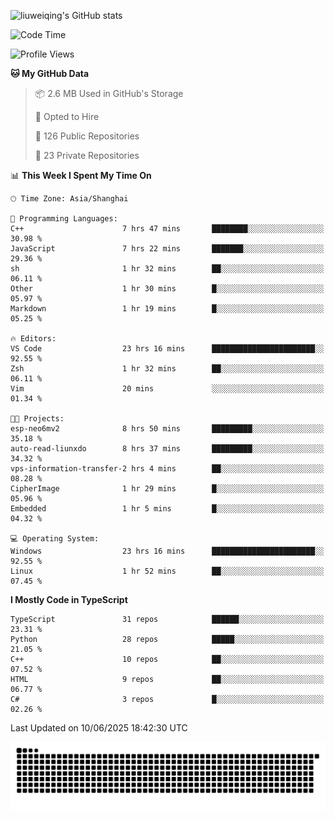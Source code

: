 ![liuweiqing's GitHub stats](https://github-readme-stats.vercel.app/api?username=14790897&show_icons=true&locale=cn&include_all_commits=true&count_private=true)

<!--START_SECTION:waka-->
![Code Time](http://img.shields.io/badge/Code%20Time-2%2C215%20hrs%2043%20mins-blue)

![Profile Views](http://img.shields.io/badge/Profile%20Views-4-blue)

**🐱 My GitHub Data** 

> 📦 2.6 MB Used in GitHub's Storage 
 > 
> 💼 Opted to Hire
 > 
> 📜 126 Public Repositories 
 > 
> 🔑 23 Private Repositories 
 > 
📊 **This Week I Spent My Time On** 

```text
🕑︎ Time Zone: Asia/Shanghai

💬 Programming Languages: 
C++                      7 hrs 47 mins       ████████░░░░░░░░░░░░░░░░░   30.98 % 
JavaScript               7 hrs 22 mins       ███████░░░░░░░░░░░░░░░░░░   29.36 % 
sh                       1 hr 32 mins        ██░░░░░░░░░░░░░░░░░░░░░░░   06.11 % 
Other                    1 hr 30 mins        █░░░░░░░░░░░░░░░░░░░░░░░░   05.97 % 
Markdown                 1 hr 19 mins        █░░░░░░░░░░░░░░░░░░░░░░░░   05.25 % 

🔥 Editors: 
VS Code                  23 hrs 16 mins      ███████████████████████░░   92.55 % 
Zsh                      1 hr 32 mins        ██░░░░░░░░░░░░░░░░░░░░░░░   06.11 % 
Vim                      20 mins             ░░░░░░░░░░░░░░░░░░░░░░░░░   01.34 % 

🐱‍💻 Projects: 
esp-neo6mv2              8 hrs 50 mins       █████████░░░░░░░░░░░░░░░░   35.18 % 
auto-read-liunxdo        8 hrs 37 mins       █████████░░░░░░░░░░░░░░░░   34.32 % 
vps-information-transfer-2 hrs 4 mins        ██░░░░░░░░░░░░░░░░░░░░░░░   08.28 % 
CipherImage              1 hr 29 mins        █░░░░░░░░░░░░░░░░░░░░░░░░   05.96 % 
Embedded                 1 hr 5 mins         █░░░░░░░░░░░░░░░░░░░░░░░░   04.32 % 

💻 Operating System: 
Windows                  23 hrs 16 mins      ███████████████████████░░   92.55 % 
Linux                    1 hr 52 mins        ██░░░░░░░░░░░░░░░░░░░░░░░   07.45 % 
```

**I Mostly Code in TypeScript** 

```text
TypeScript               31 repos            ██████░░░░░░░░░░░░░░░░░░░   23.31 % 
Python                   28 repos            █████░░░░░░░░░░░░░░░░░░░░   21.05 % 
C++                      10 repos            ██░░░░░░░░░░░░░░░░░░░░░░░   07.52 % 
HTML                     9 repos             ██░░░░░░░░░░░░░░░░░░░░░░░   06.77 % 
C#                       3 repos             █░░░░░░░░░░░░░░░░░░░░░░░░   02.26 % 
```




 Last Updated on 10/06/2025 18:42:30 UTC
<!--END_SECTION:waka-->

<picture>
  <source media="(prefers-color-scheme: dark)" srcset="https://raw.githubusercontent.com/14790897/14790897/output/github-contribution-grid-snake-dark.svg" />
  <source media="(prefers-color-scheme: light)" srcset="https://raw.githubusercontent.com/14790897/14790897/output/github-contribution-grid-snake.svg" />
  <img alt="github-snake" src="https://raw.githubusercontent.com/14790897/14790897/output/github-contribution-grid-snake.svg" />
</picture>
